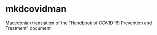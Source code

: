 # mkdcovidman
Macedonian translation of the "Handbook of COVID-19 Prevention and Treatment" document

